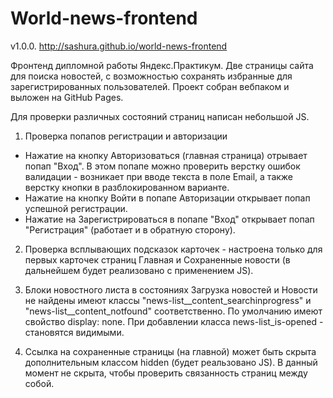 # World-news-frontend
v1.0.0.
http://sashura.github.io/world-news-frontend

Фронтенд дипломной работы Яндекс.Практикум.
Две страницы сайта для поиска новостей, с возможностью сохранять избранные для зарегистрированных пользователей.
Проект собран вебпаком и выложен на GitHub Pages.

Для проверки различных состояний страниц написан небольшой JS.

1. Проверка попапов регистрации и авторизации 
- Нажатие на кнопку Авторизоваться (главная страница) отрывает попап "Вход". В этом попапе можно проверить верстку ошибок валидации - возникает при вводе текста в поле Email, а также верстку кнопки в разблокированном варианте.
- Нажатие на кнопку Войти в попапе Авторизации открывает попап успешной регистрации.
- Нажатие на Зарегистрироваться в попапе "Вход" открывает попап "Регистрация" (работает и в обратную сторону).

2. Проверка всплывающих подсказок карточек - настроена только для первых карточек страниц Главная и Сохраненные новости (в дальнейшем будет реализовано с применением JS).

3. Блоки новостного листа в состояниях Загрузка новостей и Новости не найдены имеют классы "news-list__content_searchinprogress" и "news-list__content_notfound" соответственно. По умолчанию имеют свойство display: none. При добавлении класса news-list_is-opened - становятся видимыми.

4. Ссылка на сохраненные страницы (на главной) может быть скрыта дополнительным классом hidden (будет реальзовано JS). В данный момент не скрыта, чтобы проверить связанность страниц между собой.